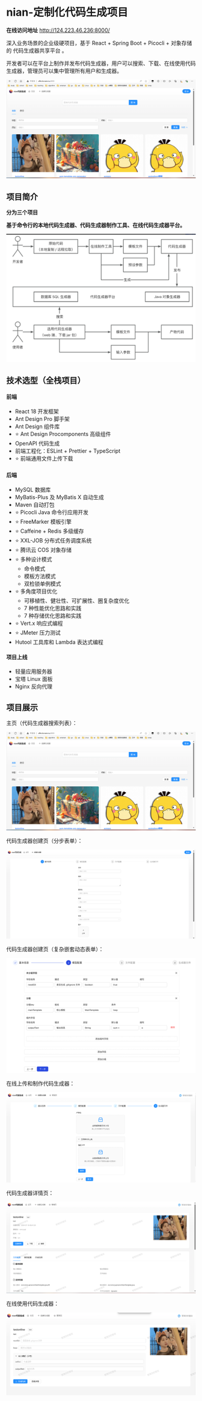 # nian-定制化代码生成项目
**在线访问地址** http://124.223.46.236:8000/

深入业务场景的企业级硬项目，基于 React + Spring Boot + Picocli + 对象存储的 代码生成器共享平台 。

开发者可以在平台上制作并发布代码生成器，用户可以搜索、下载、在线使用代码生成器，管理员可以集中管理所有用户和生成器。

![image-20240717001322930](readme.assets/image-20240717001322930.png)

## 项目简介

**分为三个项目**

**基于命令行的本地代码生成器、代码生成器制作工具、在线代码生成器平台。**

![image-20240717002447346](readme.assets/image-20240717002447346.png)

## 技术选型（全栈项目）



#### 前端

- React 18 开发框架
- Ant Design Pro 脚手架
- Ant Design 组件库
- ⭐️ Ant Design Procomponents 高级组件
- OpenAPI 代码生成
- 前端工程化：ESLint + Prettier + TypeScript
- ⭐️ 前端通用文件上传下载

#### 后端

- MySQL 数据库
- MyBatis-Plus 及 MyBatis X 自动生成
- Maven 自动打包
- ⭐️ Picocli Java 命令行应用开发
- ⭐️ FreeMarker 模板引擎
- ⭐️ Caffeine + Redis 多级缓存
- ⭐️ XXL-JOB 分布式任务调度系统
- ⭐️ 腾讯云 COS 对象存储
- ⭐️ 多种设计模式
  - 命令模式
  - 模板方法模式
  - 双检锁单例模式
- ⭐️ 多角度项目优化
  - 可移植性、健壮性、可扩展性、圈复杂度优化
  - 7 种性能优化思路和实践
  - 7 种存储优化思路和实践
- ⭐️ Vert.x 响应式编程
- ⭐️ JMeter 压力测试
- Hutool 工具库和 Lambda 表达式编程

#### 项目上线



- 轻量应用服务器
- 宝塔 Linux 面板
- Nginx 反向代理

## 项目展示

主页（代码生成器搜索列表）：

![image-20240717001322930](readme.assets/image-20240717001322930.png)

代码生成器创建页（分步表单）：

![image-20240717001606979](readme.assets/image-20240717001606979.png)

代码生成器创建页（复杂嵌套动态表单）：

![img](readme.assets/68747470733a2f2f7069632e797570692e6963752f312f696d616765253230283134292e706e67)

在线上传和制作代码生成器：

![image-20240717002119113](readme.assets/image-20240717002119113.png)

代码生成器详情页：

![image-20240717002142983](readme.assets/image-20240717002142983.png)

在线使用代码生成器：

![image-20240717002207978](readme.assets/image-20240717002207978.png)


